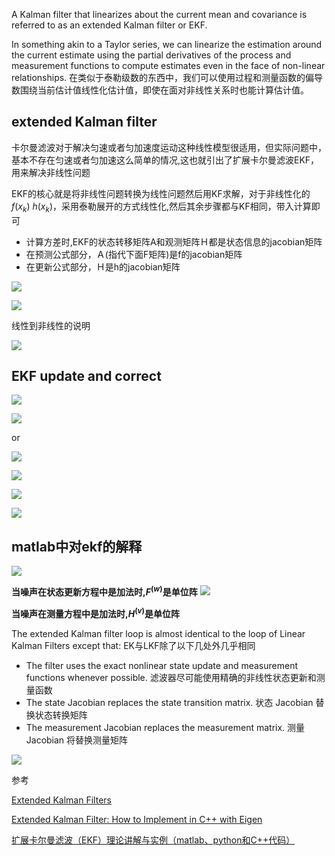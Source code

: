 
A Kalman filter that linearizes about the current mean and covariance is referred to as an extended Kalman filter or EKF.

In something akin to a Taylor series, we can linearize the estimation around the current estimate using the partial derivatives of the process and measurement functions to compute estimates even in the face of non-linear relationships.  在类似于泰勒级数的东西中，我们可以使用过程和测量函数的偏导数围绕当前估计值线性化估计值，即使在面对非线性关系时也能计算估计值。

## extended Kalman filter

卡尔曼滤波对于解决匀速或者匀加速度运动这种线性模型很适用，但实际问题中，基本不存在匀速或者匀加速这么简单的情况,这也就引出了扩展卡尔曼滤波EKF，用来解决非线性问题

EKF的核心就是将非线性问题转换为线性问题然后用KF求解，对于非线性化的$f(x_k)$ $h(x_k)$，采用泰勒展开的方式线性化,然后其余步骤都与KF相同，带入计算即可

- 计算方差时,EKF的状态转移矩阵A和观测矩阵Ｈ都是状态信息的jacobian矩阵
- 在预测公式部分，Ａ(指代下面F矩阵)是f的jacobian矩阵
- 在更新公式部分，Ｈ是h的jacobian矩阵

![](./img/ekf/img1.png)

![](./img/ekf/img2.png)

线性到非线性的说明

![](./img/ekf/img4.png)

## EKF update and correct

![](./img/ekf/img3.png)

![](./img/ekf/img5.png)

or

![](./img/ekf/img6.png)

![](./img/ekf/img7.png)

![](./img/ekf/img8.png)

![](./img/ekf/img9.png)

## matlab中对ekf的解释

![](./img/ekf/img10.png)

**当噪声在状态更新方程中是加法时,$F^{(w)}$是单位阵**
![](./img/ekf/img11.png)

**当噪声在测量方程中是加法时,$H^{(v)}$是单位阵**

The extended Kalman filter loop is almost identical to the loop of Linear Kalman Filters except that:
EK与LKF除了以下几处外几乎相同
- The filter uses the exact nonlinear state update and measurement functions whenever possible. 滤波器尽可能使用精确的非线性状态更新和测量函数
- The state Jacobian replaces the state transition matrix. 状态 Jacobian 替换状态转换矩阵
- The measurement Jacobian replaces the measurement matrix. 测量 Jacobian 将替换测量矩阵

![](./img/ekf/img12.png)

参考

[Extended Kalman Filters](https://ww2.mathworks.cn/help/driving/ug/extended-kalman-filters.html)

[Extended Kalman Filter: How to Implement in C++ with Eigen](https://codingcorner.org/extended-kalman-filter-in-cpp-with-eigen3/)

[扩展卡尔曼滤波（EKF）理论讲解与实例（matlab、python和C++代码）](https://blog.csdn.net/O_MMMM_O/article/details/106078679)
